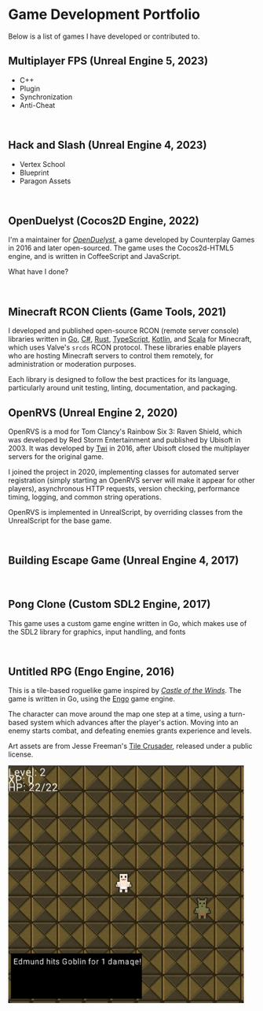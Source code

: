 # Game Development Portfolio

Below is a list of games I have developed or contributed to.

## Multiplayer FPS (Unreal Engine 5, 2023)

- C++
- Plugin
- Synchronization
- Anti-Cheat

<img />

## Hack and Slash (Unreal Engine 4, 2023)

- Vertex School
- Blueprint
- Paragon Assets

<img />

## OpenDuelyst (Cocos2D Engine, 2022)

I'm a maintainer for [_OpenDuelyst_](https://github.com/open-duelyst/duelyst), a game developed by Counterplay Games in 2016 and later open-sourced. The game uses the Cocos2d-HTML5 engine, and is written in CoffeeScript and JavaScript.

What have I done?

<img />

## Minecraft RCON Clients (Game Tools, 2021)

I developed and published open-source RCON (remote server console) libraries written in [Go](https://github.com/willroberts/minecraft-client), [C#](https://github.com/willroberts/minecraft-client-csharp), [Rust](https://github.com/willroberts/minecraft-client-rs), [TypeScript](https://github.com/willroberts/minecraft-client-ts), [Kotlin](https://github.com/willroberts/minecraft-client-kotlin), and [Scala](https://github.com/willroberts/minecraft-client-scala) for Minecraft, which uses Valve's `srcds` RCON protocol. These libraries enable players who are hosting Minecraft servers to control them remotely, for administration or moderation purposes.

Each library is designed to follow the best practices for its language, particularly around unit testing, linting, documentation, and packaging.

## OpenRVS (Unreal Engine 2, 2020)

OpenRVS is a mod for Tom Clancy's Rainbow Six 3: Raven Shield, which was developed by Red Storm Entertainment and published by Ubisoft in 2003. It was developed by [Twi](https://github.com/rvstwi) in 2016, after Ubisoft closed the multiplayer servers for the original game.

I joined the project in 2020, implementing classes for automated server registration (simply starting an OpenRVS server will make it appear for other players), asynchronous HTTP requests, version checking, performance timing, logging, and common string operations.

OpenRVS is implemented in UnrealScript, by overriding classes from the UnrealScript for the base game.

<img />

## Building Escape Game (Unreal Engine 4, 2017)

<img />

## Pong Clone (Custom SDL2 Engine, 2017)

This game uses a custom game engine written in Go, which makes use of the SDL2 library for graphics, input handling, and fonts

<img />

## Untitled RPG (Engo Engine, 2016)

This is a tile-based roguelike game inspired by [_Castle of the Winds_](https://en.wikipedia.org/wiki/Castle_of_the_Winds). The game is written in Go, using the [Engo](https://engoengine.github.io/) game engine.

The character can move around the map one step at a time, using a turn-based system which advances after the player's action. Moving into an enemy starts combat, and defeating enemies grants experience and levels.

Art assets are from Jesse Freeman's [Tile Crusader](https://web.archive.org/web/20161122175612/http://jessefreeman.com/articles/free-game-art-tile-crusader), released under a public license.

<img src="images/untitled-rpg.png" width="480" />
